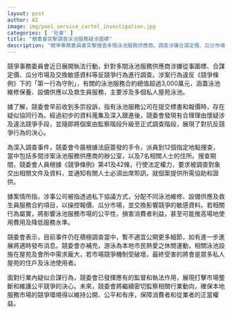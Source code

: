 ```yaml
---
layout: post
author: AI
image: img/pool_service_cartel_investigation.jpg
categories: [ '社會' ]
title: "競委會突擊調查泳池服務疑涉圍標"
description: "競爭事務委員會突擊搜查多間泳池服務供應商，調查涉嫌合謀定價、瓜分市場及交換敏感資料等反競爭行為，涉案合約總值逾3,000萬元，主要涵蓋私人屋苑泳池相關維修及服務，涉事公司疑分配合約操控市場，損害消費者利益。競委會指案件正積極調查，未來將持續監察業界動向，確保市場公平競爭及保障用戶權益。"
---
```

競爭事務委員會近日展開執法行動，針對多間泳池服務供應商涉嫌從事圍標、合謀定價、瓜分市場及交換敏感資料等反競爭行為進行調查。涉案行為違反《競爭條例》下的「第一行為守則」，有關的泳池服務合約總值超過3,000萬元，涵蓋泳池維修保養、設備供應以及救生員服務，主要涉及多個私人屋苑泳池。

據了解，競委會早前收到多宗投訴，指有泳池服務公司在提交標書和報價時，存在疑似協同行為。經過初步的資料蒐集及深入跟進後，競委會發現有合理理由懷疑涉及違法競爭手段，並隨即將個案由監察階段升級至正式調查階段，展現了對抗反競爭行為的決心。

為深入調查事件，競委會今晨根據法庭簽發的手令，派員到12個指定地點搜查，當中包括多間涉案泳池服務供應商的辦公室，以及7名相關人士的住所。搜查期間，競委會人員根據《競爭條例》第41及42條，行使法定權力，要求被調查對象交出相關文件及資料，並通知有關人士必須出席聆訊，就個案提供所需協助和證供。

據案情所指，涉事公司被指透過私下協議方式，分配不同泳池維修、設備供應及救生員服務合約項目，以操控報價、瓜分市場，並交換影響競爭的敏感資料。若相關行為屬實，將影響泳池服務市場的公平性，損害消費者利益，甚至可能推高場地使用費用及降低服務水準。

競委會表示，目前事件仍在積極調查當中，暫不適宜公開更多細節，如有進一步進展將適時發布消息。競委會亦補充，游泳為本地市民熱愛之休閒運動，相關泳池設施在屋苑及會所中需求龐大，若市場競爭機制受破壞，最終受害的將會是眾多私人屋苑的住戶及泳池使用者。

面對行業內疑似合謀行為，競委會已發揮應有的監督和執法作用，展現打擊市場壟斷和維護公平競爭的決心。未來，競委會將繼續密切監察相關行業動向，確保本地服務市場的競爭環境得以維持公開、公平和有序，保障消費者和從業者的正當權益。